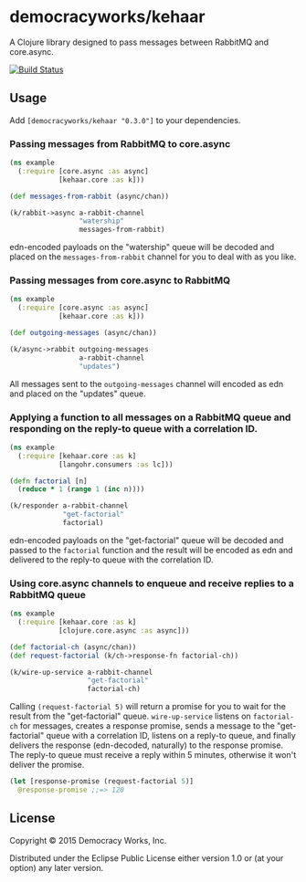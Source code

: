# democracyworks/kehaar

A Clojure library designed to pass messages between RabbitMQ and core.async.

[![Build Status](https://travis-ci.org/democracyworks/kehaar.svg?branch=master)](https://travis-ci.org/democracyworks/kehaar)

## Usage

Add `[democracyworks/kehaar "0.3.0"]` to your dependencies.

### Passing messages from RabbitMQ to core.async

```clojure
(ns example
  (:require [core.async :as async]
            [kehaar.core :as k]))

(def messages-from-rabbit (async/chan))

(k/rabbit->async a-rabbit-channel
                 "watership"
                 messages-from-rabbit)
```

edn-encoded payloads on the "watership" queue will be decoded and
placed on the `messages-from-rabbit` channel for you to deal with as
you like.

### Passing messages from core.async to RabbitMQ

```clojure
(ns example
  (:require [core.async :as async]
            [kehaar.core :as k]))

(def outgoing-messages (async/chan))

(k/async->rabbit outgoing-messages
                 a-rabbit-channel
                 "updates")
```

All messages sent to the `outgoing-messages` channel will encoded as
edn and placed on the "updates" queue.

### Applying a function to all messages on a RabbitMQ queue and responding on the reply-to queue with a correlation ID.

```clojure
(ns example
  (:require [kehaar.core :as k]
            [langohr.consumers :as lc]))

(defn factorial [n]
  (reduce * 1 (range 1 (inc n))))

(k/responder a-rabbit-channel
             "get-factorial"
             factorial)
```

edn-encoded payloads on the "get-factorial" queue will be decoded and
passed to the `factorial` function and the result will be encoded as
edn and delivered to the reply-to queue with the correlation ID.

### Using core.async channels to enqueue and receive replies to a RabbitMQ queue

```clojure
(ns example
  (:require [kehaar.core :as k]
            [clojure.core.async :as async]))

(def factorial-ch (async/chan))
(def request-factorial (k/ch->response-fn factorial-ch))

(k/wire-up-service a-rabbit-channel
                   "get-factorial"
                   factorial-ch)
```

Calling `(request-factorial 5)` will return a promise for you to wait
for the result from the "get-factorial" queue. `wire-up-service`
listens on `factorial-ch` for messages, creates a response promise,
sends a message to the "get-factorial" queue with a correlation ID,
listens on a reply-to queue, and finally delivers the response
(edn-decoded, naturally) to the response promise. The reply-to queue
must receive a reply within 5 minutes, otherwise it won't deliver the
promise.

```clojure
(let [response-promise (request-factorial 5)]
  @response-promise ;;=> 120
```

## License

Copyright © 2015 Democracy Works, Inc.

Distributed under the Eclipse Public License either version 1.0 or (at
your option) any later version.
